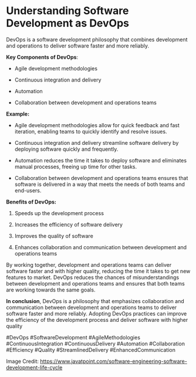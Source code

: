 # Understanding Software Development as DevOps

DevOps is a software development philosophy that combines development and operations to deliver software faster and more reliably.

**Key Components of DevOps**:

* Agile development methodologies
    
* Continuous integration and delivery
    
* Automation
    
* Collaboration between development and operations teams
    

**Example:**

* Agile development methodologies allow for quick feedback and fast iteration, enabling teams to quickly identify and resolve issues.
    
* Continuous integration and delivery streamline software delivery by deploying software quickly and frequently.
    
* Automation reduces the time it takes to deploy software and eliminates manual processes, freeing up time for other tasks.
    
* Collaboration between development and operations teams ensures that software is delivered in a way that meets the needs of both teams and end-users.
    

**Benefits of DevOps:**

1. Speeds up the development process
    
2. Increases the efficiency of software delivery
    
3. Improves the quality of software
    
4. Enhances collaboration and communication between development and operations teams
    

By working together, development and operations teams can deliver software faster and with higher quality, reducing the time it takes to get new features to market. DevOps reduces the chances of misunderstandings between development and operations teams and ensures that both teams are working towards the same goals.

**In conclusion**, DevOps is a philosophy that emphasizes collaboration and communication between development and operations teams to deliver software faster and more reliably. Adopting DevOps practices can improve the efficiency of the development process and deliver software with higher quality

#DevOps #SoftwareDevelopment #AgileMethodologies #ContinuousIntegration #ContinuousDelivery #Automation #Collaboration #Efficiency #Quality #StreamlinedDelivery #EnhancedCommunication

Image Credit: https://www.javatpoint.com/software-engineering-software-development-life-cycle